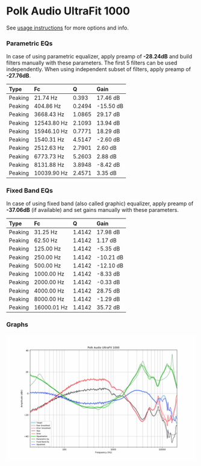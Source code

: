 # Polk Audio UltraFit 1000
See [usage instructions](https://github.com/jaakkopasanen/AutoEq#usage) for more options and info.

### Parametric EQs
In case of using parametric equalizer, apply preamp of **-28.24dB** and build filters manually
with these parameters. The first 5 filters can be used independently.
When using independent subset of filters, apply preamp of **-27.76dB**.

| Type    | Fc          |      Q | Gain      |
|:--------|:------------|:-------|:----------|
| Peaking | 21.74 Hz    | 0.393  | 17.46 dB  |
| Peaking | 404.86 Hz   | 0.2494 | -15.50 dB |
| Peaking | 3668.43 Hz  | 1.0865 | 29.17 dB  |
| Peaking | 12543.80 Hz | 2.1093 | 13.94 dB  |
| Peaking | 15946.10 Hz | 0.7771 | 18.29 dB  |
| Peaking | 1540.31 Hz  | 4.5147 | -2.60 dB  |
| Peaking | 2512.63 Hz  | 2.7901 | 2.60 dB   |
| Peaking | 6773.73 Hz  | 5.2603 | 2.88 dB   |
| Peaking | 8131.88 Hz  | 3.8948 | -8.42 dB  |
| Peaking | 10039.90 Hz | 2.4571 | 3.35 dB   |

### Fixed Band EQs
In case of using fixed band (also called graphic) equalizer, apply preamp of **-37.06dB**
(if available) and set gains manually with these parameters.

| Type    | Fc          |      Q | Gain      |
|:--------|:------------|:-------|:----------|
| Peaking | 31.25 Hz    | 1.4142 | 17.98 dB  |
| Peaking | 62.50 Hz    | 1.4142 | 1.17 dB   |
| Peaking | 125.00 Hz   | 1.4142 | -5.35 dB  |
| Peaking | 250.00 Hz   | 1.4142 | -10.21 dB |
| Peaking | 500.00 Hz   | 1.4142 | -12.10 dB |
| Peaking | 1000.00 Hz  | 1.4142 | -8.33 dB  |
| Peaking | 2000.00 Hz  | 1.4142 | -0.33 dB  |
| Peaking | 4000.00 Hz  | 1.4142 | 28.75 dB  |
| Peaking | 8000.00 Hz  | 1.4142 | -1.29 dB  |
| Peaking | 16000.01 Hz | 1.4142 | 35.72 dB  |

### Graphs
![](./Polk%20Audio%20UltraFit%201000.png)